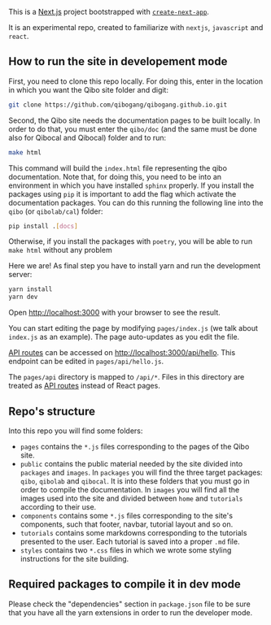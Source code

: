 This is a [Next.js](https://nextjs.org/) project bootstrapped with [`create-next-app`](https://github.com/vercel/next.js/tree/canary/packages/create-next-app).

It is an experimental repo, created to familiarize with `nextjs`, `javascript` and `react`.

## How to run the site in developement mode

First, you need to clone this repo locally. For doing this, enter in the location in which you want the Qibo site folder and digit: 

```bash
git clone https://github.com/qibogang/qibogang.github.io.git
```

Second, the Qibo site needs the documentation pages to be built locally. 
In order to do that, you must enter the `qibo/doc` (and the same must be done also for Qibocal and Qibocal) folder and to run:

```bash
make html
```

This command will build the `index.html` file representing the qibo documentation.
Note that, for doing this, you need to be into an environment in which you have installed `sphinx` properly.
If you install the packages using `pip` it is important to add the flag which activate the documentation packages.
You can do this running the following line into the `qibo` (or `qibolab/cal`) folder:

```bash
pip install .[docs]
```

Otherwise, if you install the packages with `poetry`, you will be able to run `make html` without any problem

Here we are!
As final step you have to install yarn and run the development server:

```bash
yarn install
yarn dev
```

Open [http://localhost:3000](http://localhost:3000) with your browser to see the result.

You can start editing the page by modifying `pages/index.js` (we talk about `index.js` as an example). The page auto-updates as you edit the file.

[API routes](https://nextjs.org/docs/api-routes/introduction) can be accessed on [http://localhost:3000/api/hello](http://localhost:3000/api/hello). This endpoint can be edited in `pages/api/hello.js`.

The `pages/api` directory is mapped to `/api/*`. Files in this directory are treated as [API routes](https://nextjs.org/docs/api-routes/introduction) instead of React pages.


## Repo's structure

Into this repo you will find some folders:

- `pages` contains the `*.js` files corresponding to the pages of the Qibo site.
- `public` contains the public material needed by the site divided into `packages` and `images`. In `packages` you will find the three target packages: `qibo`, `qibolab` and `qibocal`. It is into these folders that you must go in order to compile the documentation. In `images` you will find all the images used into the site and divided between `home` and `tutorials` according to their use.
- `components` contains some `*.js` files corresponding to the site's components, such that footer, navbar, tutorial layout and so on.
- `tutorials` contains some markdowns corresponding to the tutorials presented to the user. Each tutorial is saved into a proper `.md` file.
- `styles` contains two `*.css` files in which we wrote some styling instructions for the site building.

## Required packages to compile it in dev mode

Please check the "dependencies" section in `package.json` file to be sure that you
have all the yarn extensions in order to run the developer mode.
